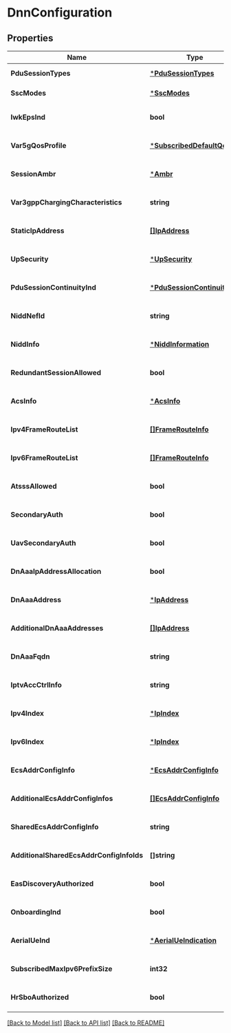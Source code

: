 # DnnConfiguration

## Properties
Name | Type | Description | Notes
------------ | ------------- | ------------- | -------------
**PduSessionTypes** | [***PduSessionTypes**](PduSessionTypes.md) |  | [default to null]
**SscModes** | [***SscModes**](SscModes.md) |  | [default to null]
**IwkEpsInd** | **bool** |  | [optional] [default to null]
**Var5gQosProfile** | [***SubscribedDefaultQos**](SubscribedDefaultQos.md) |  | [optional] [default to null]
**SessionAmbr** | [***Ambr**](Ambr.md) |  | [optional] [default to null]
**Var3gppChargingCharacteristics** | **string** |  | [optional] [default to null]
**StaticIpAddress** | [**[]IpAddress**](IpAddress.md) |  | [optional] [default to null]
**UpSecurity** | [***UpSecurity**](UpSecurity.md) |  | [optional] [default to null]
**PduSessionContinuityInd** | [***PduSessionContinuityInd**](PduSessionContinuityInd.md) |  | [optional] [default to null]
**NiddNefId** | **string** |  | [optional] [default to null]
**NiddInfo** | [***NiddInformation**](NiddInformation.md) |  | [optional] [default to null]
**RedundantSessionAllowed** | **bool** |  | [optional] [default to null]
**AcsInfo** | [***AcsInfo**](AcsInfo.md) |  | [optional] [default to null]
**Ipv4FrameRouteList** | [**[]FrameRouteInfo**](FrameRouteInfo.md) |  | [optional] [default to null]
**Ipv6FrameRouteList** | [**[]FrameRouteInfo**](FrameRouteInfo.md) |  | [optional] [default to null]
**AtsssAllowed** | **bool** |  | [optional] [default to false]
**SecondaryAuth** | **bool** |  | [optional] [default to null]
**UavSecondaryAuth** | **bool** |  | [optional] [default to false]
**DnAaaIpAddressAllocation** | **bool** |  | [optional] [default to null]
**DnAaaAddress** | [***IpAddress**](IpAddress.md) |  | [optional] [default to null]
**AdditionalDnAaaAddresses** | [**[]IpAddress**](IpAddress.md) |  | [optional] [default to null]
**DnAaaFqdn** | **string** |  | [optional] [default to null]
**IptvAccCtrlInfo** | **string** |  | [optional] [default to null]
**Ipv4Index** | [***IpIndex**](IpIndex.md) |  | [optional] [default to null]
**Ipv6Index** | [***IpIndex**](IpIndex.md) |  | [optional] [default to null]
**EcsAddrConfigInfo** | [***EcsAddrConfigInfo**](EcsAddrConfigInfo.md) |  | [optional] [default to null]
**AdditionalEcsAddrConfigInfos** | [**[]EcsAddrConfigInfo**](EcsAddrConfigInfo.md) |  | [optional] [default to null]
**SharedEcsAddrConfigInfo** | **string** |  | [optional] [default to null]
**AdditionalSharedEcsAddrConfigInfoIds** | **[]string** |  | [optional] [default to null]
**EasDiscoveryAuthorized** | **bool** |  | [optional] [default to false]
**OnboardingInd** | **bool** |  | [optional] [default to false]
**AerialUeInd** | [***AerialUeIndication**](AerialUeIndication.md) |  | [optional] [default to null]
**SubscribedMaxIpv6PrefixSize** | **int32** |  | [optional] [default to null]
**HrSboAuthorized** | **bool** |  | [optional] [default to false]

[[Back to Model list]](../README.md#documentation-for-models) [[Back to API list]](../README.md#documentation-for-api-endpoints) [[Back to README]](../README.md)

